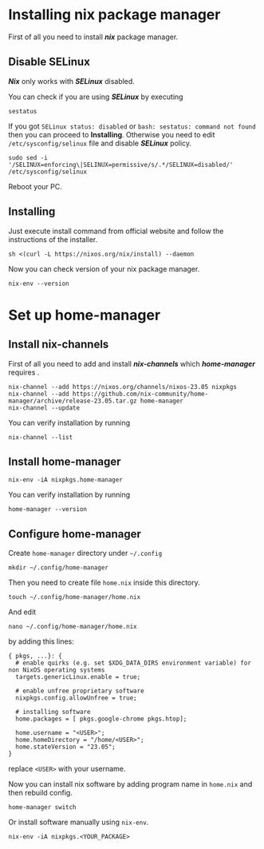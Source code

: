 # Installing nix package manager
First of all you need to install ***nix*** package manager.
## Disable SELinux
***Nix*** only works with ***SELinux*** disabled.

You can check if you are using ***SELinux*** by executing
```
sestatus
```
If you got `SELinux status: disabled` or `bash: sestatus: command not found` then you can proceed to **Installing**.
Otherwise you need to edit `/etc/sysconfig/selinux` file and disable ***SELinux*** policy.
```
sudo sed -i '/SELINUX=enforcing\|SELINUX=permissive/s/.*/SELINUX=disabled/' /etc/sysconfig/selinux
```
Reboot your PC.
## Installing
Just execute install command from official website and follow the instructions of the installer.
```
sh <(curl -L https://nixos.org/nix/install) --daemon
```
Now you can check version of your nix package manager.
```
nix-env --version
```
# Set up home-manager
## Install nix-channels
First of all you need to add and install ***nix-channels*** which ***home-manager*** requires .

```
nix-channel --add https://nixos.org/channels/nixos-23.05 nixpkgs
nix-channel --add https://github.com/nix-community/home-manager/archive/release-23.05.tar.gz home-manager
nix-channel --update
```
You can verify installation by running
```
nix-channel --list
```
## Install home-manager
```
nix-env -iA nixpkgs.home-manager
```
You can verify installation by running
```
home-manager --version
```
## Configure home-manager
Create `home-manager` directory under `~/.config`
```
mkdir ~/.config/home-manager
```
Then you need to create file `home.nix` inside this directory.
```
touch ~/.config/home-manager/home.nix
```
And edit
```
nano ~/.config/home-manager/home.nix
```
by adding this lines:
```
{ pkgs, ...}: {
  # enable quirks (e.g. set $XDG_DATA_DIRS environment variable) for non NixOS operating systems 
  targets.genericLinux.enable = true;

  # enable unfree proprietary software
  nixpkgs.config.allowUnfree = true;

  # installing software
  home.packages = [ pkgs.google-chrome pkgs.htop];

  home.username = "<USER>";
  home.homeDirectory = "/home/<USER>";
  home.stateVersion = "23.05";
}

```
replace `<USER>` with your username.

Now you can install nix software by adding program name in `home.nix` and then rebuild config.
```
home-manager switch
```
Or install software manually using `nix-env`.
```
nix-env -iA nixpkgs.<YOUR_PACKAGE>
```
